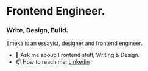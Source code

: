 # Frontend Engineer.


### Write, Design, Build.

Emeka is an essayist, designer and frontend engineer. 

- 💬 Ask me about: Frontend stuff, Writing & Design.
- 📫 How to reach me: <a href="https://linkedin.com/in/emekamba">Linkedin</a> 
